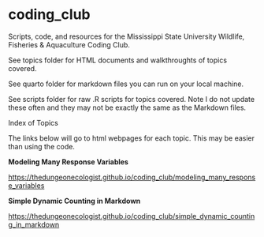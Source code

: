 # coding_club

Scripts, code, and resources for the Mississippi State University Wildlife, Fisheries & Aquaculture Coding Club. 

See topics folder for HTML documents and walkthroughts of topics covered.

See quarto folder for markdown files you can run on your local machine. 

See scripts folder for raw .R scripts for topics covered. Note I do not update these often and they may not be exactly the same as the Markdown files.

Index of Topics

The links below will go to html webpages for each topic. This may be easier than using the code.

<B>Modeling Many Response Variables</B>

https://thedungeonecologist.github.io/coding_club/modeling_many_response_variables

<B>Simple Dynamic Counting in Markdown</B>

https://thedungeonecologist.github.io/coding_club/simple_dynamic_counting_in_markdown
